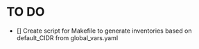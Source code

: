 # TO DO

- [] Create script for Makefile to generate inventories based on default_CIDR from global_vars.yaml
